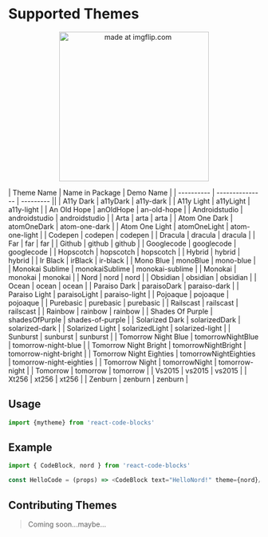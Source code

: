 # Supported Themes
<p align="center"><img src="https://i.imgflip.com/3f4gcn.jpg" title="made at imgflip.com" width="300px"/></p>

| Theme Name | Name in Package | Demo Name |
| ---------- | --------------- | --------- ||
| A11y Dark               | a11yDark              | a11y-dark               |
| A11y Light              | a11yLight             | a11y-light              |
| An Old Hope             | anOldHope             | an-old-hope             |
| Androidstudio           | androidstudio         | androidstudio           |
| Arta                    | arta                  | arta                    |
| Atom One Dark           | atomOneDark           | atom-one-dark           |
| Atom One Light          | atomOneLight          | atom-one-light          |
| Codepen                 | codepen               | codepen                 |
| Dracula                 | dracula               | dracula                 |
| Far                     | far                   | far                     |
| Github                  | github                | github                  |
| Googlecode              | googlecode            | googlecode              |
| Hopscotch               | hopscotch             | hopscotch               |
| Hybrid                  | hybrid                | hybrid                  |
| Ir Black                | irBlack               | ir-black                |
| Mono Blue               | monoBlue              | mono-blue               |
| Monokai Sublime         | monokaiSublime        | monokai-sublime         |
| Monokai                 | monokai               | monokai                 |
| Nord                    | nord                  | nord                    |
| Obsidian                | obsidian              | obsidian                |
| Ocean                   | ocean                 | ocean                   |
| Paraiso Dark            | paraisoDark           | paraiso-dark            |
| Paraiso Light           | paraisoLight          | paraiso-light           |
| Pojoaque                | pojoaque              | pojoaque                |
| Purebasic               | purebasic             | purebasic               |
| Railscast               | railscast             | railscast               |
| Rainbow                 | rainbow               | rainbow                 |
| Shades Of Purple        | shadesOfPurple        | shades-of-purple        |
| Solarized Dark          | solarizedDark         | solarized-dark          |
| Solarized Light         | solarizedLight        | solarized-light         |
| Sunburst                | sunburst              | sunburst                |
| Tomorrow Night Blue     | tomorrowNightBlue     | tomorrow-night-blue     |
| Tomorrow Night Bright   | tomorrowNightBright   | tomorrow-night-bright   |
| Tomorrow Night Eighties | tomorrowNightEighties | tomorrow-night-eighties |
| Tomorrow Night          | tomorrowNight         | tomorrow-night          |
| Tomorrow                | tomorrow              | tomorrow                |
| Vs2015                  | vs2015                | vs2015                  |
| Xt256                   | xt256                 | xt256                   |
| Zenburn                 | zenburn               | zenburn                 |



## Usage
```js
import {mytheme} from 'react-code-blocks'
```

## Example
```js
import { CodeBlock, nord } from 'react-code-blocks'

const HelloCode = (props) => <CodeBlock text="HelloNord!" theme={nord}/>
```

## Contributing Themes
> Coming soon...maybe...